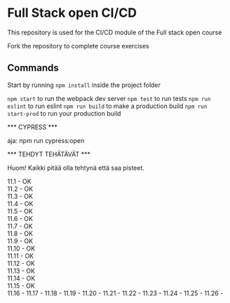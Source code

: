# Full Stack open CI/CD

This repository is used for the CI/CD module of the Full stack open course

Fork the repository to complete course exercises

## Commands

Start by running `npm install` inside the project folder

`npm start` to run the webpack dev server
`npm test` to run tests
`npm run eslint` to run eslint
`npm run build` to make a production build
`npm run start-prod` to run your production build

*** CYPRESS ***

aja: npm run cypress:open

*** TEHDYT TEHÄTÄVÄT ***

Huom! Kaikki pitää olla tehtynä että saa pisteet.

11.1 - OK\
11.2 - OK\
11.3 - OK\
11.4 - OK\
11.5 - OK\
11.6 - OK\
11.7 - OK\
11.8 - OK\
11.9 - OK\
11.10 - OK\
11.11 - OK\
11.12 - OK\
11.13 - OK\
11.14 - OK\
11.15 - OK\
11.16 - 
11.17 - 
11.18 - 
11.19 - 
11.20 - 
11.21 - 
11.22 - 
11.23 - 
11.24 - 
11.25 - 
11.26 - 
